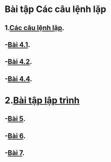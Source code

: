# Bài tập Các câu lệnh lặp
## 1.[Các câu lệnh lặp](https://hoctructuyencntt.github.io/NNLT/Bai04.html).
## -[Bài 4.1](https://www.jdoodle.com/a/5HAc).
## -[Bài 4.2](https://www.jdoodle.com/a/5HAd).
## -[Bài 4.4](https://www.jdoodle.com/a/5HAf).
# 2.[Bài tập lập trình](https://hoctructuyencntt.github.io/NNLT/Baitap.html)



## -[Bài 5](https://www.jdoodle.com/a/5HAj).
## -[Bài 6](https://www.jdoodle.com/a/5HAl).
## -[Bài 7](https://www.jdoodle.com/a/5HAm).


